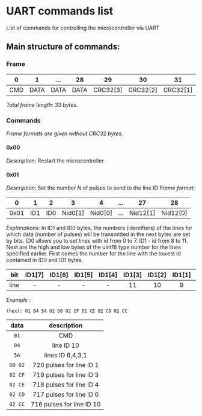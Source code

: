 # UART commands list  
List of commands for controlling the microcontroller via UART  
  
## Main structure of commands:  
  
### Frame  
| 0 | 1 | ... | 28 | 29 | 30 | 31 | 32 |  
|:----:|:----:|:-----:|:---:|:------:|:------:|:------:|:-------:|  
| CMD  | DATA | DATA  | DATA|CRC32[3]|CRC32[2]|CRC32[1]| CRC32[0]|  
  *Total frame length: 33 bytes.*   
### Commands  
*Frame formats are given without CRC32 bytes.*

#### 0x00 ####
 
 *Description*: Restart the microcontroller
#### 0x01 ####
 *Description*: Set the number *N* of pulses to send to the line ID
*Frame format*:

 | 0  |  1 |  2 |  3 | 4|...|27|28|
|:-:|:-:|:-:|:-:|:-:|:-:|:-:|:-:|
| 0x01  | ID1  | ID0  | Nid0[1]  |Nid0[0] |...|Nid12[1]|Nid12[0]

*Explanations*:
In ID1 and ID0 bytes, the numbers (identifiers) of the lines for which data (number of pulses) will be transmitted in the next bytes are set by bits. ID0 allows you to set lines with id from 0 to 7. ID1 - id from 8 to 11. Next are the high and low bytes of the uint16 type number for the lines specified earlier. First comes the number for the line with the lowest id contained in ID0 and ID1 bytes.

|bit| ID1[7] | ID1[6] |  ID1[5] |  ID1[4] |  ID1[3] | ID1[2] | ID1[1] | ID1[0] | ID0[7] | ID0[6]| ID0[5]| ID0[4]| ID0[3]| ID0[2]| ID0[1]| ID0[0]|
|:-:|:-:|:-:|:-:|:-:|:-:|:-:|:-:|:-:|:-:|:-:|:-:|:-:|:-:|:-:|:-:|:-:|
| line| -  | -  | -  | -  | 11  | 10  | 9  |  8 | 7  | 6  | 5  | 4  | 3  | 2  | 1  | 0  |

*Example* :

    (hex): 01 04 5A 02 D0 02 CF 02 CE 02 CD 02 CC

|  data 	| description  	|
|:-:	|:-:	|
| `01`|CMD 	|
|  `04` 	|   line ID 10	|
|   `5A`	|  lines ID 6,4,3,1 	|
|  `D0 02`  	|720 pulses for line ID 1   	|
|  `02 CF` 	| 719 pulses for line ID 3  	|
|   `02 CE`	| 718 pulses for line ID 4  	|
|  `02 CD` 	| 717 pulses for line ID 6  	|
|`02 CC` |716 pulses for line ID 10 |
